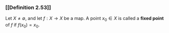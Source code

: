 ### [[Definition 2.53]]

Let $X\neq \emptyset$, and let $f : X \to X$ be a map. A point $x_0 \in X$ is called a **fixed point** of $f$ if $f(x_0) = x_0$.